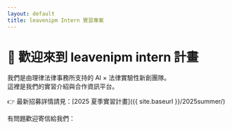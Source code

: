```yaml
---
layout: default
title: leavenipm Intern 實習專案
---
```


# 👋 歡迎來到 leavenipm intern 計畫

我們是由理律法律事務所支持的 AI × 法律實驗性新創團隊。  
這裡是我們的實習介紹與合作資訊平台。

👉 最新招募詳情請見：[2025 夏季實習計畫]({{ site.baseurl }}/2025summer/)

有問題歡迎寄信給我們：
